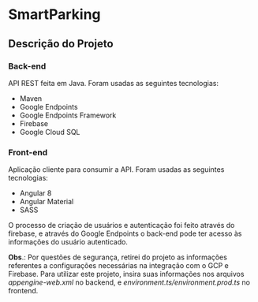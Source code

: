 # SmartParking

## Descrição do Projeto

### Back-end

API REST feita em Java. Foram usadas as seguintes tecnologias:

- Maven
- Google Endpoints
- Google Endpoints Framework
- Firebase
- Google Cloud SQL

### Front-end

Aplicação cliente para consumir a API. Foram usadas as seguintes tecnologias:

- Angular 8
- Angular Material
- SASS

O processo de criação de usuários e autenticação foi feito através do firebase, e através do Google Endpoints o back-end pode ter acesso às informações do usuário autenticado.

**Obs**.: Por questões de segurança, retirei do projeto as informações referentes a configurações necessárias na integração com o GCP e Firebase. Para utilizar este projeto, insira suas informações nos arquivos _appengine-web.xml_ no backend, e _environment.ts/environment.prod.ts_ no frontend.
